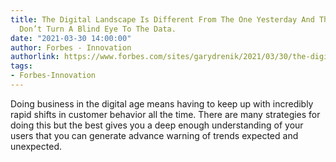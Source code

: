 ```yaml
---
title: The Digital Landscape Is Different From The One Yesterday And The One Tomorrow.
  Don’t Turn A Blind Eye To The Data.
date: "2021-03-30 14:00:00"
author: Forbes - Innovation
authorlink: https://www.forbes.com/sites/garydrenik/2021/03/30/the-digital-landscape-is-different-from-the-one-yesterday-and-the-one-tomorrow-dont-turn-a-blind-eye-to-the-data/
tags:
- Forbes-Innovation
---
```

Doing business in the digital age means having to keep up with incredibly rapid shifts in customer behavior all the time. There are many strategies for doing this but the best gives you a deep enough understanding of your users that you can generate advance warning of trends expected and unexpected.